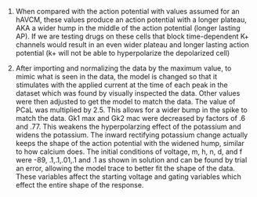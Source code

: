 1. When compared with the action potential with values assumed for an hAVCM, these values produce an action potential with a longer plateau,
AKA a wider hump in the middle of the action potential (longer lasting AP). If we are testing drugs on these cells that block time-dependent K+ channels would result in an even wider plateau and longer lasting action potential (k+ will not be able to hyperpolarize the depolarized cell)

2. After importing and normalizing the data by the maximum value, to mimic what is seen in the data, the model is changed so that it stimulates with the applied current at the time of each peak in the dataset which was found by visually inspected the data. Other values were then adjusted to get the model to match the data. The value of PCaL was multiplied by 2.5. This allows for a wider bump in the spike to match the data. Gk1 max and Gk2 mac were decreased by factors of .6 and .77. This weakens the hyperpolarzing effect of the potassium and widens the potassium. The inward rectifying potassium change actually keeps the shape of the action potential with the widened hump, similar to how calcium does. The initial conditions of voltage, m, h, n, d, and f were -89, .1,.1,.01,.1 and .1 as shown in solution and can be found by trial an error, allowing the model trace to better fit the shape of the data. These variables affect the starting voltage and gating variables which effect the entire shape of the response. 